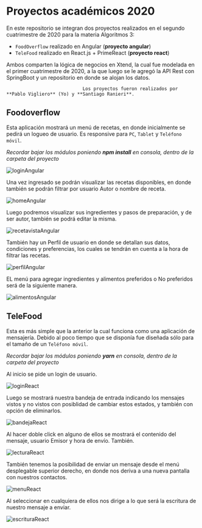 
# Proyectos académicos 2020

En este repositorio se integran dos proyectos realizados en el segundo cuatrimestre de 2020 para la materia Algoritmos 3:

- `FoodOverflow` realizado en Angular (**proyecto angular**)
- `TeleFood` realizado en React.js + PrimeReact (**proyecto react**)

Ambos comparten la lógica de negocios en Xtend, la cual fue modelada en el primer cuatrimestre de 2020, a la que luego se le agregó la API Rest con SpringBoot y un repositorio en donde se alojan los datos.

                                Los proyectos fueron realizados por **Pablo Vigliero** (Yo) y **Santiago Ranieri**.

## Foodoverflow

Esta aplicación mostrará un menú de recetas, en donde inicialmente se pedirá un logueo de usuario. Es responsive para `PC`, `Tablet` y `Teléfono móvil`.

_Recordar bajar los módulos poniendo **npm install** en consola, dentro de la carpeta del proyecto_

![loginAngular](https://github.com/pablovig/proyectosunsam-2020/raw/master/imagenes%20README/foodoverflow/login.JPG)

Una vez ingresado se podrán visualizar las recetas disponibles, en donde también se podrán filtrar por usuario Autor o nombre de receta.

![homeAngular](https://github.com/pablovig/proyectosunsam-2020/raw/master/imagenes%20README/foodoverflow/home.JPG)

Luego podremos visualizar sus ingredientes y pasos de preparación, y de ser autor, también se podrá editar la misma.

![recetavistaAngular](https://github.com/pablovig/proyectosunsam-2020/raw/master/imagenes%20README/foodoverflow/recetavista.JPG)

También hay un Perfil de usuario en donde se detallan sus datos, condiciones y preferencias, los cuales se tendrán en cuenta a la hora de filtrar las recetas.

![perfilAngular](https://github.com/pablovig/proyectosunsam-2020/raw/master/imagenes%20README/foodoverflow/perfil.JPG)

EL menú para agregar ingredientes y alimentos preferidos o No preferidos será de la siguiente manera.

![alimentosAngular](https://github.com/pablovig/proyectosunsam-2020/raw/master/imagenes%20README/foodoverflow/alimentos.JPG)



## TeleFood

Esta es más simple que la anterior la cual funciona como una aplicación de mensajería. Debido al poco tiempo que se disponía fue diseñada sólo para el tamaño de un `Teléfono móvil`.

_Recordar bajar los módulos poniendo **yarn** en consola, dentro de la carpeta del proyecto_

Al inicio se pide un login de usuario.

![loginReact](https://github.com/pablovig/proyectosunsam-2020/blob/master/imagenes%20README/telefood/login.JPG)

Luego se mostrará nuestra bandeja de entrada indicando los mensajes vistos y no vistos con posiblidad de cambiar estos estados, y también con opción de eliminarlos.

![bandejaReact](https://github.com/pablovig/proyectosunsam-2020/blob/master/imagenes%20README/telefood/bandeja.JPG)

Al hacer doble click en alguno de ellos se mostrará el contenido del mensaje, usuario Emisor y hora de envío. También.

![lecturaReact](https://github.com/pablovig/proyectosunsam-2020/blob/master/imagenes%20README/telefood/lectura.JPG)

También tenemos la posibilidad de enviar un mensaje desde el menú desplegable superior derecho, en donde nos deriva a una nueva pantalla con nuestros 
contactos.

![menuReact](https://github.com/pablovig/proyectosunsam-2020/blob/master/imagenes%20README/telefood/menudesplegable.JPG)

Al seleccionar en cualquiera de ellos nos dirige a lo que será la escritura de nuestro mensaje a enviar.

![escrituraReact](https://github.com/pablovig/proyectosunsam-2020/blob/master/imagenes%20README/telefood/escritura.JPG)
